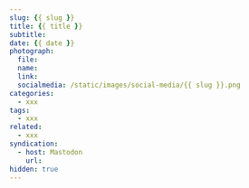 ```yaml
---
slug: {{ slug }}
title: {{ title }}
subtitle: 
date: {{ date }}
photograph: 
  file: 
  name: 
  link: 
  socialmedia: /static/images/social-media/{{ slug }}.png
categories:
  - xxx
tags:
  - xxx
related:
  - xxx
syndication:
  - host: Mastodon
    url: 
hidden: true
---
```


<!-- more -->
